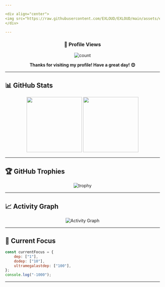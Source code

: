 ```yaml
---

<div align="center">
<img src="https://raw.githubusercontent.com/EXLOUD/EXLOUD/main/assets/exloud.svg" alt="EXLOUD" width="800">
</div>

---
```


<div align="center">

### 👀 Profile Views

<img alt="count" src="https://count.getloli.com/get/@:EXLOUD?theme=booru-qualityhentais" />

**Thanks for visiting my profile! Have a great day! 😊**

</div>

---

## 📊 GitHub Stats
<div align="center">
  
<img height="180em" src="https://github-readme-stats.vercel.app/api?username=EXLOUD&show_icons=true&theme=tokyonight&hide_border=true&count_private=true" />
<img height="180em" src="https://github-readme-stats.vercel.app/api/top-langs/?username=EXLOUD&layout=compact&theme=tokyonight&hide_border=true" />
</div>

---

## 🏆 GitHub Trophies
<div align="center">
  
![trophy](https://github-profile-trophy.vercel.app/?username=EXLOUD&theme=tokyonight&no-frame=true&no-bg=true&margin-w=4)
</div>

---

## 📈 Activity Graph
<div align="center">
  
![Activity Graph](https://github-readme-activity-graph.vercel.app/graph?username=EXLOUD&bg_color=1a1b27&color=70a5fd&line=70a5fd&point=ffffff&area=true&hide_border=true)
</div>

---

## 🎯 Current Focus
```javascript
const currentFocus = {
    dep: ["1"],
    dodep: ["10"],
    ultramegalastdep: ["100"],
};
console.log("-1000");
```

---
